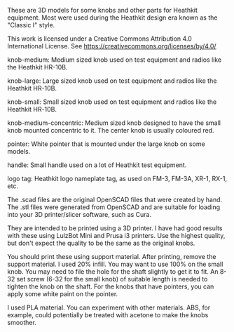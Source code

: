 These are 3D models for some knobs and other parts for Heathkit
equipment. Most were used during the Heathkit design era known as the
"Classic I" style.

This work is licensed under a Creative Commons Attribution 4.0
International License.
See https://creativecommons.org/licenses/by/4.0/

knob-medium: Medium sized knob used on test equipment and radios like
the Heathkit HR-10B.

knob-large: Large sized knob used on test equipment and radios like
the Heathkit HR-10B.

knob-small: Small sized knob used on test equipment and radios like
the Heathkit HR-10B.

knob-medium-concentric: Medium sized knob designed to have the small
knob mounted concentric to it. The center knob is usually coloured
red.

pointer: White pointer that is mounted under the large knob on some
models.

handle: Small handle used on a lot of Heathkit test equipment.

logo tag: Heathkit logo nameplate tag, as used on FM-3, FM-3A, XR-1,
RX-1, etc.

The .scad files are the original OpenSCAD files that were created by
hand. The .stl files were generated from OpenSCAD and are suitable for
loading into your 3D printer/slicer software, such as Cura.

They are intended to be printed using a 3D printer. I have had good
results with these using LulzBot Mini and Prusa i3 printers. Use the
highest quality, but don't expect the quality to be the same as the
original knobs.

You should print these using support material. After printing, remove
the support material. I used 20% infill. You may want to use 100% on
the small knob. You may need to file the hole for the shaft slightly
to get it to fit. An 8-32 set screw (6-32 for the small knob) of
suitable length is needed to tighten the knob on the shaft. For the
knobs that have pointers, you can apply some white paint on the
pointer.

I used PLA material. You can experiment with other materials. ABS, for
example, could potentially be treated with acetone to make the knobs
smoother.
